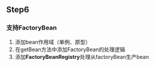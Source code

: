 ## Step6

### 支持FactoryBean

1. 添加bean作用域（单例、原型）
2. 在getBean方法中添加FactoryBean的处理逻辑
3. 添加**FactoryBeanRegistry**处理从factoryBean生产bean

